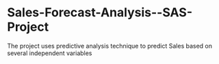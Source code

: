 # Sales-Forecast-Analysis--SAS-Project
The project uses predictive analysis technique to predict Sales based on several independent variables
